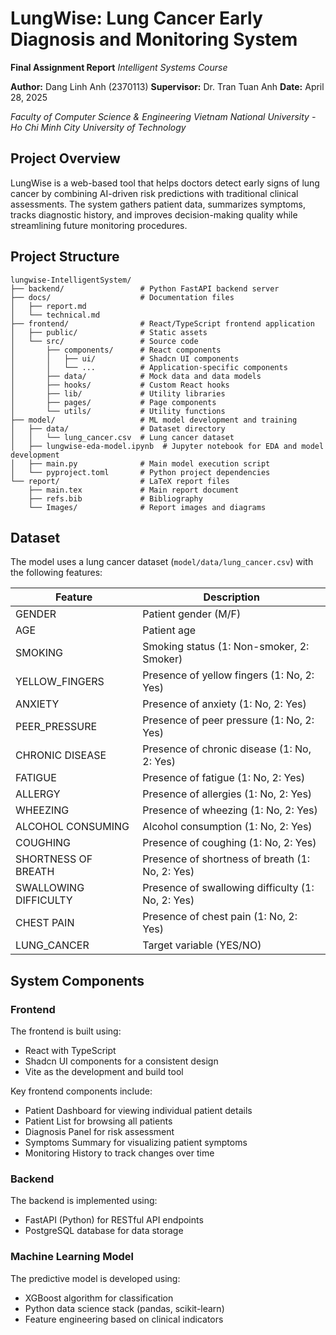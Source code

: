 # LungWise: Lung Cancer Early Diagnosis and Monitoring System

**Final Assignment Report**
*Intelligent Systems Course*

**Author:** Dang Linh Anh (2370113)
**Supervisor:** Dr. Tran Tuan Anh
**Date:** April 28, 2025

*Faculty of Computer Science & Engineering*
*Vietnam National University - Ho Chi Minh City University of Technology*

## Project Overview

LungWise is a web-based tool that helps doctors detect early signs of lung cancer by combining AI-driven risk predictions with traditional clinical assessments. The system gathers patient data, summarizes symptoms, tracks diagnostic history, and improves decision-making quality while streamlining future monitoring procedures.

## Project Structure

```
lungwise-IntelligentSystem/
├── backend/                 # Python FastAPI backend server
├── docs/                    # Documentation files
│   ├── report.md
│   └── technical.md
├── frontend/                # React/TypeScript frontend application
│   ├── public/              # Static assets
│   └── src/                 # Source code
│       ├── components/      # React components
│       │   ├── ui/          # Shadcn UI components
│       │   └── ...          # Application-specific components
│       ├── data/            # Mock data and data models
│       ├── hooks/           # Custom React hooks
│       ├── lib/             # Utility libraries
│       ├── pages/           # Page components
│       └── utils/           # Utility functions
├── model/                   # ML model development and training
│   ├── data/                # Dataset directory
│   │   └── lung_cancer.csv  # Lung cancer dataset
│   ├── lungwise-eda-model.ipynb  # Jupyter notebook for EDA and model development
│   ├── main.py              # Main model execution script
│   └── pyproject.toml       # Python project dependencies
└── report/                  # LaTeX report files
    ├── main.tex             # Main report document
    ├── refs.bib             # Bibliography
    └── Images/              # Report images and diagrams
```

## Dataset

The model uses a lung cancer dataset (`model/data/lung_cancer.csv`) with the following features:

| Feature               | Description                                       |
| --------------------- | ------------------------------------------------- |
| GENDER                | Patient gender (M/F)                              |
| AGE                   | Patient age                                       |
| SMOKING               | Smoking status (1: Non-smoker, 2: Smoker)         |
| YELLOW_FINGERS        | Presence of yellow fingers (1: No, 2: Yes)        |
| ANXIETY               | Presence of anxiety (1: No, 2: Yes)               |
| PEER_PRESSURE         | Presence of peer pressure (1: No, 2: Yes)         |
| CHRONIC DISEASE       | Presence of chronic disease (1: No, 2: Yes)       |
| FATIGUE               | Presence of fatigue (1: No, 2: Yes)               |
| ALLERGY               | Presence of allergies (1: No, 2: Yes)             |
| WHEEZING              | Presence of wheezing (1: No, 2: Yes)              |
| ALCOHOL CONSUMING     | Alcohol consumption (1: No, 2: Yes)               |
| COUGHING              | Presence of coughing (1: No, 2: Yes)              |
| SHORTNESS OF BREATH   | Presence of shortness of breath (1: No, 2: Yes)   |
| SWALLOWING DIFFICULTY | Presence of swallowing difficulty (1: No, 2: Yes) |
| CHEST PAIN            | Presence of chest pain (1: No, 2: Yes)            |
| LUNG_CANCER           | Target variable (YES/NO)                          |

## System Components

### Frontend

The frontend is built using:

- React with TypeScript
- Shadcn UI components for a consistent design
- Vite as the development and build tool

Key frontend components include:

- Patient Dashboard for viewing individual patient details
- Patient List for browsing all patients
- Diagnosis Panel for risk assessment
- Symptoms Summary for visualizing patient symptoms
- Monitoring History to track changes over time

### Backend

The backend is implemented using:

- FastAPI (Python) for RESTful API endpoints
- PostgreSQL database for data storage

### Machine Learning Model

The predictive model is developed using:

- XGBoost algorithm for classification
- Python data science stack (pandas, scikit-learn)
- Feature engineering based on clinical indicators
